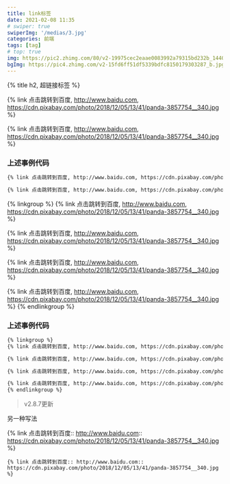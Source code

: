 ```yaml
---
title: link标签
date: 2021-02-08 11:35
# swiper: true
swiperImg: '/medias/3.jpg'
categories: 前端
tags: [tag]
# top: true
img: https://pic2.zhimg.com/80/v2-19975cec2eaae0083992a79315bd232b_1440w.jpg?source=1940ef5c
bgImg: https://pic4.zhimg.com/v2-15fd6ff51df5339bdfc8150179303287_b.jpg
---
```

{% title h2, 超链接标签 %}

{% link 点击跳转到百度, http://www.baidu.com, https://cdn.pixabay.com/photo/2018/12/05/13/41/panda-3857754__340.jpg %}

{% link 点击跳转到百度, http://www.baidu.com, https://cdn.pixabay.com/photo/2018/12/05/13/41/panda-3857754__340.jpg %}
### 上述事例代码
```bash
{% link 点击跳转到百度, http://www.baidu.com, https://cdn.pixabay.com/photo/2018/12/05/13/41/panda-3857754__340.jpg %}

{% link 点击跳转到百度, http://www.baidu.com, https://cdn.pixabay.com/photo/2018/12/05/13/41/panda-3857754__340.jpg %}
```

{% linkgroup %}
{% link 点击跳转到百度, http://www.baidu.com, https://cdn.pixabay.com/photo/2018/12/05/13/41/panda-3857754__340.jpg %}

{% link 点击跳转到百度, http://www.baidu.com, https://cdn.pixabay.com/photo/2018/12/05/13/41/panda-3857754__340.jpg %}

{% link 点击跳转到百度, http://www.baidu.com, https://cdn.pixabay.com/photo/2018/12/05/13/41/panda-3857754__340.jpg %}

{% link 点击跳转到百度, http://www.baidu.com, https://cdn.pixabay.com/photo/2018/12/05/13/41/panda-3857754__340.jpg %}
{% endlinkgroup %}
### 上述事例代码
```bash
{% linkgroup %}
{% link 点击跳转到百度, http://www.baidu.com, https://cdn.pixabay.com/photo/2018/12/05/13/41/panda-3857754__340.jpg %}

{% link 点击跳转到百度, http://www.baidu.com, https://cdn.pixabay.com/photo/2018/12/05/13/41/panda-3857754__340.jpg %}

{% link 点击跳转到百度, http://www.baidu.com, https://cdn.pixabay.com/photo/2018/12/05/13/41/panda-3857754__340.jpg %}

{% link 点击跳转到百度, http://www.baidu.com, https://cdn.pixabay.com/photo/2018/12/05/13/41/panda-3857754__340.jpg %}
{% endlinkgroup %}
```

> v2.8.7更新

另一种写法

{% link 点击跳转到百度:: http://www.baidu.com:: https://cdn.pixabay.com/photo/2018/12/05/13/41/panda-3857754__340.jpg %}
``` 
{% link 点击跳转到百度:: http://www.baidu.com:: https://cdn.pixabay.com/photo/2018/12/05/13/41/panda-3857754__340.jpg %}
```
